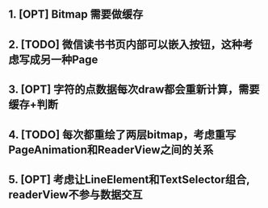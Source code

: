 ## 1. [OPT] Bitmap 需要做缓存
## 2. [TODO] 微信读书书页内部可以嵌入按钮，这种考虑写成另一种Page
## 3. [OPT] 字符的点数据每次draw都会重新计算，需要缓存+判断
## 4. [TODO] 每次都重绘了两层bitmap，考虑重写PageAnimation和ReaderView之间的关系
## 5. [OPT] 考虑让LineElement和TextSelector组合, readerView不参与数据交互